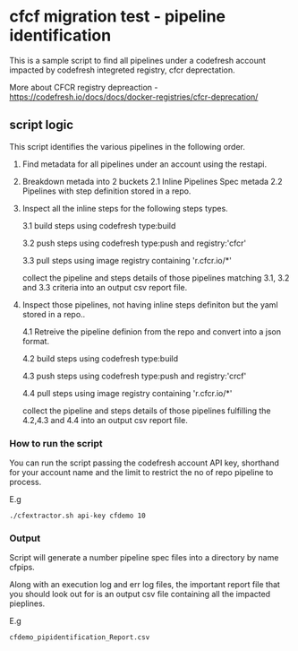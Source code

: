 # cfcf migration test - pipeline identification

This is a sample script to find all pipelines under a codefresh account impacted by  codefresh integreted registry, cfcr deprectation.

More about CFCR registry depreaction - https://codefresh.io/docs/docs/docker-registries/cfcr-deprecation/

## script logic

This script identifies the various pipelines in the following order.

1. Find metadata for all pipelines under an account using the restapi.

2. Breakdown metada into 2 buckets
     2.1 Inline Pipelines Spec metada
     2.2 Pipelines with step definition stored in a repo.
     
3. Inspect all the inline steps for the following steps types.
 
     3.1 build steps using codefresh  type:build
     
     3.2 push steps using codefresh type:push and registry:'cfcr'
     
     3.3 pull steps using image registry containing 'r.cfcr.io/*'
     
     collect the pipeline and steps details of those pipelines matching 3.1, 3.2 and 3.3 criteria into an output csv report file.
     
4. Inspect those pipelines, not having inline steps definiton but  the yaml stored in a repo..
    
      4.1 Retreive the pipeline definion from the repo and convert into a json format.
      
      4.2 build steps using codefresh type:build
     
      4.3 push steps using codefresh type:push and registry:'crcf'
      
      4.4 pull steps using image registry containing 'r.cfcr.io/*'
     
     collect the pipeline and steps details of those pipelines fulfilling the 4.2,4.3 and 4.4 into an output csv report file.
      
    

### How to run the script

You can run the script passing the codefresh account API key, shorthand for your account name  and the limit to restrict the no of repo pipeline to process.

E.g 

```
./cfextractor.sh api-key cfdemo 10
```

### Output

Script will generate a number pipeline spec files into a directory by name cfpips.

Along with an execution log and err log files, the important report file that you should look out for is an output csv file containing all the impacted pieplines.

E.g 
```
cfdemo_pipidentification_Report.csv
```

